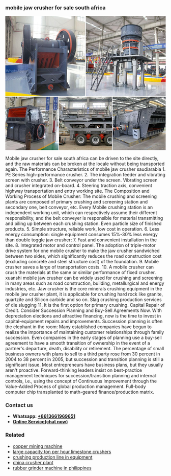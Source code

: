 <h3>mobile jaw crusher for sale south africa</h3><img src='1708408388.jpg' alt=''><p>Mobile jaw crusher for sale south africa can be driven to the site directly, and the raw materials can be broken at the locale without being transported again. The Performance Characteristics of mobile jaw crusher saudiarabia 1. PE Series high-performance crusher. 2. The integration feeder and vibrating screen with crusher. 3. Belt conveyor under the screen. Vibrating screen and crusher integrated on-board. 4. Steering traction axis, convenient highway transportation and entry working site. The Composition and Working Process of Mobile Crusher: The mobile crushing and screening plants are composed of primary crushing and screening station and secondary one, belt conveyor, etc. Every Mobile crushing station is an independent working unit, which can respectively assume their different responsibility, and the belt conveyer is responsible for material transmitting and piling up between each crushing station. Even particle size of finished products. 5. Simple structure, reliable work, low cost in operation. 6. Less energy consumption: single equipment consumes 15%-30% less energy than double toggle jaw crusher; 7. Fast and convenient installation in the site. 8. Integrated motor and control panel. The adoption of triple-motor drive system for one mobile crusher to make the jaw crusher sandwiched between two sides, which significantly reduces the road construction cost (excluding concrete and steel structure cost) of the foundation. 9. Mobile crusher saves a large of transportation costs. 10. A mobile crusher can crush the materials at the same or similar performance of fixed crusher. xuanshi mobile jaw crusher can be widely used for crushing and screening in many areas such as road construction, building, metallurgical and energy industries, etc. Jaw crusher is the core minerals crushing equipment in the mobile jaw crusher plant, it is applicable for crushing hard rock like granite, quartzite and Silicon carbide and so on. Slag crushing production services of die slugging 11. It is the first option for primary crushing. Capital Repair of Credit. Consider Succession Planning and Buy-Sell Agreements Now. With depreciation elections and attractive financing, now is the time to invest in capital-equipment repairs and improvements. Succession planning is often the elephant in the room: Many established companies have begun to realize the importance of maintaining customer relationships through family succession. Even companies in the early stages of planning use a buy-sell agreement to have a smooth transition of ownership in the event of a partner's departure, death, disability or retirement. The percentage of small business owners with plans to sell to a third party rose from 30 percent in 2004 to 38 percent in 2005, but succession and transition planning is still a significant issue. Most entrepreneurs have business plans, but they usually aren't proactive. Forward-thinking leaders insist on best-practice management techniques for succession/transition planning and internal controls, i.e., using the concept of Continuous Improvement through the Value-Added Process of global production management. Full-body computer chip transplanted to math-geared finance/production matrix.</p><h3>Contact us</h3><ul><li><strong>Whatsapp:&nbsp;<a href="https://wa.me/8613661969651">+8613661969651</a></strong></li><li><a href="https://swt.shibang-china.com/?git&amp;zhl&amp;mobile jaw crusher for sale south africa"><strong>Online Service(chat now)</strong></a></li></ul><h3>Related</h3><ul><li><a href='copper mining machine.md'>copper mining machine</a></li><li><a href='large capacity ton per hour limestone crushers.md'>large capacity ton per hour limestone crushers</a></li><li><a href='crushing production line in equipment.md'>crushing production line in equipment</a></li><li><a href='china crusher plant.md'>china crusher plant</a></li><li><a href='rubber grinder machine in philippines.md'>rubber grinder machine in philippines</a></li></ul>